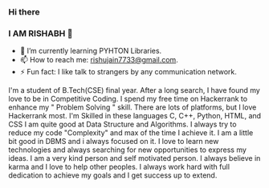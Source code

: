 ### Hi there
### I AM RISHABH 👋

- 🌱 I’m currently learning PYHTON Libraries.
- 📫 How to reach me: rishujain7733@gmail.com.
- ⚡ Fun fact: I like talk to strangers by any communication network.

I'm a student of B.Tech(CSE) final year. After a long search, I have found my love to be in Competitive Coding. I spend my free time on Hackerrank to enhance my " Problem Solving " skill. There are lots of platforms, but I love Hackerrank most. I'm Skilled in these languages C, C++, Python, HTML, and CSS I am quite good at Data Structure and Algorithms. I always try to reduce my code "Complexity" and max of the time I achieve it. I am a little bit good in DBMS and i always focused on it. I love to learn new technologies and always searching for new opportunities to express my ideas. I am a very kind person and self motivated person. I always believe in karma and I love to help other peoples. I always work hard with full dedication to achieve my goals and I get success up to extend.
